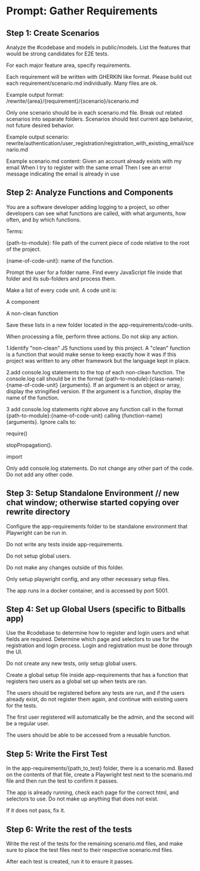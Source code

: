 # Prompt: Gather Requirements

## Step 1: Create Scenarios

Analyze the #codebase and models in public/models. List the features that would be strong candidates for E2E tests.

For each major feature area, specify requirements.

Each requirement will be written with GHERKIN like format.
Please build out each requirement/scenario.md individually. Many files are ok.

Example output format:  
/rewrite/{area}/{requirement}/{scenario}/scenario.md

Only one scenario should be in each scenario.md file. Break out related scenarios into separate folders.
Scenarios should test current app behavior, not future desired behavior.

Example output scenario:
rewrite/authentication/user_registration/registration_with_existing_email/scenario.md

Example scenario.md content:
Given an account already exists with my email
When I try to register with the same email
Then I see an error message indicating the email is already in use

## Step 2: Analyze Functions and Components

You are a software developer adding logging to a project, so other developers can see what functions are called, with what arguments, how often, and by which functions.

Terms:

{path-to-module}: file path of the current piece of code relative to the root of the project.

{name-of-code-unit}: name of the function.

Prompt the user for a folder name. Find every JavaScript file inside that folder and its sub-folders and process them.

Make a list of every code unit. A code unit is:

A component

A non-clean function

Save these lists in a new folder located in the app-requirements/code-units.

When processing a file, perform three actions. Do not skip any action.

1.Identify "non-clean" JS functions used by this project. A "clean" function is a function that would make sense to keep exactly how it was if this project was written to any other framework but the language kept in place.

2.add console.log statements to the top of each non-clean function. The console.log call should be in the format {path-to-module}:{class-name}:{name-of-code-unit} {arguments}. If an argument is an object or array, display the stringified version. If the argument is a function, display the name of the function.

3 add console.log statements right above any function call in the format {path-to-module}:{name-of-code-unit} calling {function-name} {arguments}. Ignore calls to:

require()

stopPropagation().

import

Only add console.log statements. Do not change any other part of the code. Do not add any other code.

## Step 3: Setup Standalone Environment // new chat window; otherwise started copying over rewrite directory

Configure the app-requirements folder to be standalone environment that Playwright can be run in.

Do not write any tests inside app-requirements.

Do not setup global users.

Do not make any changes outside of this folder.

Only setup playwright config, and any other necessary setup files.

The app runs in a docker container, and is accessed by port 5001.

## Step 4: Set up Global Users (specific to Bitballs app)

Use the #codebase to determine how to register and login users and what fields are required. Determine which page and selectors to use for the registration and login process. Login and registration must be done through the UI.

Do not create any new tests, only setup global users.

Create a global setup file inside app-requirements that has a function that registers two users as a global set up when tests are ran.

The users should be registered before any tests are run, and if the users already exist, do not register them again, and continue with existing users for the tests.

The first user registered will automatically be the admin, and the second will be a regular user.

The users should be able to be accessed from a reusable function.

## Step 5: Write the First Test

In the app-requirements/{path_to_test} folder, there is a scenario.md.
Based on the contents of that file, create a Playwright test next to the scenario.md file and then run the test to confirm it passes.

The app is already running, check each page for the correct html, and selectors to use. Do not make up anything that does not exist.

If it does not pass, fix it.

## Step 6: Write the rest of the tests

Write the rest of the tests for the remaining scenario.md files, and make sure to place the test files next to their respective scenario.md files.

After each test is created, run it to ensure it passes.
